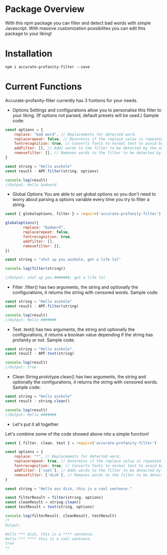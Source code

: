 # Package Overview

With this npm package you can filter and detect bad words with simple Javascript. With massive customization possibilites you can edit this package to your liking!

# Installation

`npm i accurate-profanity-filter --save`

# Current Functions

Accurate-profanity-filter currently has 3 funtions for your needs.

+ Options
Settings and configurations allow you to personalise this filter to your liking. (If options not parsed, default presets will be used.)
Sample code:
```js
const options = {
    replace: "bad word", // Replacements for detected word.
    replacerepeat: false, // Determins if the replace value is repeated for every character of detected word. 
    fontrecognition: true, // Converts fonts to normal text to avoid bypass (May not support every font)
    addfilter: [], // Adds words to the filter to be detected by the advanced algorithm
    removefilter: [], // Removes words to the filter to be detected by the advanced algorithm
}

const string = "Hello asshole"
const result - APF.filter(string, options)

console.log(result)
//Output: Hello badword
```

+ Global Options
You are able to set global options so you don't need to worry about parsing a options variable every time you try to filter a string.
```js
const { globaloptions, filter } = require('accurate-profanity-filter')

globaloptions({
        replace: "badword",
        replacerepeat: false,
        fontrecognition: true,
        addfilter: [],
        removefilter: [],
})

const string = "shut up you asshole, get a life lol"

console.log(filter(string))

//Output: shut up you #######, get a life lol
```

+ Filter
.filter() has two arguments, the string and optionally the configurations, it returns the string with censored words.
Sample code:
```js
const string = "Hello asshole"
const result - APF.filter(string)

console.log(result)
//Output: Hello #######
```

+ Test
.test() has two arguments, the string and optionally the configurations, it returns a boolean value depending if the string has profanity or not.
Sample code:
```js
const string = "Hello asshole"
const result - APF.test(string)

console.log(result)
//Output: true
```

+ Clean
String.prototype.clean() has two arguments, the string and optionally the configurations, it returns the string with censored words.
Sample code:
```js
const string = "Hello asshole"
const result - string.clean()

console.log(result)
//Output: Hello #######
```

+ Let's put it all together

Let's combine some of the code showed above into a simple function!

```js
const { filter, clean, test } = require('accurate-profanity-filter')

const options = {
    replace: "*", // Replacements for detected word.
    replacerepeat: true, // Determins if the replace value is repeated for every character of detected word. 
    fontrecognition: true, // Converts fonts to normal text to avoid bypass (May not support every font)
    addfilter: ['cool'], // Adds words to the filter to be detected by the advanced algorithm
    removefilter: ['dick'], // Removes words to the filter to be detected by the advanced algorithm
}

const string = "Hello ass dick, this is a cool sentence."

const filterResult = filter(string, options)
const cleanResult = string.clean()
const testResult = test(string, options)

console.log(filterResult, cleanResult, testResult)
/*
Output:

Hello *** dick, this is a **** sentence.
Hello *** **** this is a cool sentence.
true
*/
```